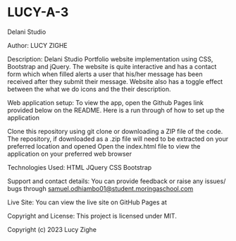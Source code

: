 # LUCY-A-3
Delani Studio

Author: LUCY ZIGHE

Description: Delani Studio Portfolio website implementation using CSS, Bootstrap and jQuery. The website is quite interactive and has a contact form which when filled alerts a user that his/her message has been received after they submit their message. Website also has a toggle effect between the what we do icons and the their description.

Web application setup: To view the app, open the Github Pages link provided below on the README. Here is a run through of how to set up the application

Clone this repository using git clone or downloading a ZIP file of the code. The repository, if downloaded as a .zip file will need to be extracted on your preferred location and opened Open the index.html file to view the application on your preferred web browser

Technologies Used: HTML JQuery CSS Bootstrap

Support and contact details: You can provide feedback or raise any issues/ bugs through samuel.odhiambo01@student.moringaschool.com

Live Site: You can view the live site on GitHub Pages at

Copyright and License: This project is licensed under MIT.

Copyright (c) 2023 Lucy Zighe
